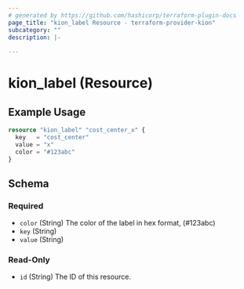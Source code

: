 ```yaml
---
# generated by https://github.com/hashicorp/terraform-plugin-docs
page_title: "kion_label Resource - terraform-provider-kion"
subcategory: ""
description: |-
  
---
```


# kion_label (Resource)



## Example Usage

```terraform
resource "kion_label" "cost_center_x" {
  key   = "cost_center"
  value = "x"
  color = "#123abc"
}
```

<!-- schema generated by tfplugindocs -->
## Schema

### Required

- `color` (String) The color of the label in hex format, (#123abc)
- `key` (String)
- `value` (String)

### Read-Only

- `id` (String) The ID of this resource.
